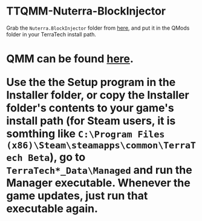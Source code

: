 # TTQMM-Nuterra-BlockInjector
Grab the `Nuterra.BlockInjector` folder from [here](https://github.com/Aceba1/TTQMM-Nuterra-Block-Injector-Library/tree/master/Nuterra.BlockInjector/bin/Debug), and put it in the QMods folder in your TerraTech install path.

<h1>

QMM can be found [here](https://github.com/QModManager/TerraTech).

Use the the Setup program in the Installer folder, or copy the Installer folder's contents to your game's install path (for Steam users, it is somthing like `C:\Program Files (x86)\Steam\steamapps\common\TerraTech Beta`),  go to `TerraTech*_Data\Managed` and run the Manager executable. Whenever the game updates, just run that executable again.
